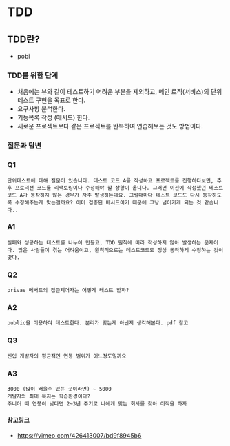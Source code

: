 # TDD

## TDD란?
- pobi

### TDD를 위한 단계

- 처음에는 뷰와 같이 테스트하기 어려운 부분을 제외하고, 메인 로직(서비스)의 단위 테스트 구현을 목표로 한다.
- 요구사항 분석한다.
- 기능목록 작성 (메서드) 한다.
- 새로운 프로젝트보다 같은 프로젝트를 반복하여 연습해보는 것도 방법이다.



### 질문과 답변

### Q1

```
단위테스트에 대해 질문이 있습니다. 테스트 코드 A를 작성하고 프로젝트를 진행하다보면, 추후 프로덕션 코드를 리팩토링이나 수정해야 할 상황이 옵니다. 그러면 이전에 작성했던 테스트 코드 A가 동작하지 않는 경우가 자주 발생하는데요. 그럴때마다 테스트 코드도 다시 동작하도록 수정해주는게 맞는걸까요? 이미 검증된 메서드이기 때문에 그냥 넘어가게 되는 것 같습니다..
```

### A1

```
실패와 성공하는 테스트를 나누어 만들고, TDD 원칙에 따라 작성하지 않아 발생하는 문제이다. 많은 사람들이 겪는 어려움이고, 원칙적으로는 테스트코드도 정상 동작하게 수정하는 것이 맞다.
```

### Q2

```
privae 메서드의 접근제어자는 어떻게 테스트 할까?
```

### A2

```
public을 이용하여 테스트한다. 분리가 맞는게 아닌지 생각해본다. pdf 참고
```

### Q3

```
신입 개발자의 평균적인 연봉 범위가 어느정도일까요
```

### A3

```
3000 (많이 배울수 있는 곳이라면) ~ 5000
개발자의 최대 복지는 학습환경이다?
주니어 때 연봉이 낮다면 2~3년 주기로 나에게 맞는 회사를 찾아 이직을 하자
```

#### 참고링크
- https://vimeo.com/426413007/bd9f8945b6
